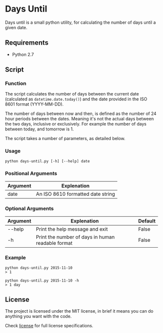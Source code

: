 # Days Until

Days until is a small python utility, for calculating the number of days until a given date.

## Requirements
* Python 2.7

## Script
### Function

The script calculates the number of days between the current date (calculated as `datetime.date.today()`) and the date provided in the ISO 8601 format (YYYY-MM-DD).

The number of days between now and then, is defined as the number of 24 hour periods between the dates. Meaning it's not the actual days between the two days, inclusive or exclusively. For example the number of days between today, and tomorrow is 1.

The script takes a number of parameters, as detailed below.

### Usage
```
python days-until.py [-h] [--help] date
```
### Positional Arguments
Argument|Explenation
--------|-----------
date    |An ISO 8610 formatted date string

### Optional Arguments
Argument|Explenation|Default
--------|-----------|-------
--help  |Print the help message and exit|False
-h      |Print the number of days in human readable format|False

### Example
```
python days-until.py 2015-11-10
> 1

python days-until.py 2015-11-10 -h
> 1 day
```

## License

The project is licensed under the MIT license, in brief it means you can do anything you want with the code.

Check [license][] for full license specifications.

[license]: LICENSE "Full License"
